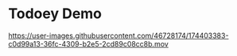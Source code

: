 # Todoey Demo


https://user-images.githubusercontent.com/46728174/174403383-c0d99a13-36fc-4309-b2e5-2cd89c08cc8b.mov

